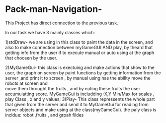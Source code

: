 # Pack-man-Navigation-

This Project has direct connection to the previous task.

In our task we have 3 mainly classes which:

1)stdDraw- we are using in this class to paint the data in the screen, 
	  and also to make connection between myGameGUI AND play,
	  by theard that getting info from the user if to execute manual or auto 
	  using at the graph that choosen by the user.

2)MyGameGui- this class is exectuing and make actions that show to the user,
	         the graph on screen by paint functions by getting information 
	         from the server ,and print it to screen ,
	        by manual using has the abillty move the robots at screen and	
	        move them throught the fruits , and by eating these fruits 
	        the user accumulatting score.
	        MyGameGui is includding :X,Y Min/Max for scales
                         , play Class , x and y values;
3)Play- This class repressents the whole part that given from the server and send it 
             to MyGameGui for reading from server objects and make using at the class(myGameGui).
	the paly class is incldue: robot ,fruits , and grpah fildes
